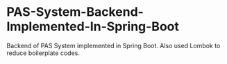 # PAS-System-Backend-Implemented-In-Spring-Boot
Backend of PAS System implemented in Spring Boot. Also used Lombok to reduce boilerplate codes.
